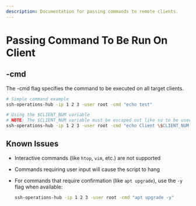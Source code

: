```yaml
---
description: Documentation for passing commands to remote clients.
---
```


# Passing Command To Be Run On Client

## -cmd

The -cmd flag specifies the command to be executed on all target clients.

```bash
# Simple command example
ssh-operations-hub -ip 1 2 3 -user root -cmd "echo test"

# Using the $CLIENT_NUM variable
# NOTE: The $CLIENT_NUM variable must be escaped out like so to be used: \$CLIENT_NUM
ssh-operations-hub -ip 1 2 3 -user root -cmd "echo Client \$CLIENT_NUM ready"
```

## Known Issues

* Interactive commands (like `htop`, `vim`, etc.) are not supported
* Commands requiring user input will cause the script to hang
*   For commands that require confirmation (like `apt upgrade`), use the `-y` flag when available:

    ```bash
    ssh-operations-hub -ip 1 2 3 -user root -cmd "apt upgrade -y"
    ```
